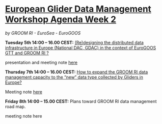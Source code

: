 # [European Glider Data Management Workshop Agenda Week 2](https://www.groom-h2020.eu/european-glider-data-management-workshop-agenda/)
*by GROOM RI - EuroSea - EuroGOOS*

**Tuesday 5th 14:00 – 16.00 CEST:** [(Re)designing the distributed data infrastructure in Europe (National DAC, GDAC) in the context of EuroGOOS GTT and GROOM RI ?](https://github.com/OceanGlidersCommunity/meeting_notes/blob/main/2022/agenda_WS2-1.pdf)

presentation and meeting note [here](https://github.com/OceanGlidersCommunity/meeting_notes/blob/main/2022/The%20distributed%20data%20infrastructure%20in%20Europe%20(National%20DAC%2C%20GDAC)%20in%20the%20context%20of%20EuroGOOS%20GTT%20and%20GROOM%20RI%20.md)

**Thursday 7th 14:00 – 16.00 CEST:** [How to expand the GROOM RI data management capacity to the “new” data type collected by Gliders in Europe?](https://github.com/OceanGlidersCommunity/meeting_notes/blob/main/2022/agenda-WS2-2_Thursday%207th_1400%E2%80%931600.pdf)

Meeting note [here]()

**Friday 8th 14:00 – 15.00 CEST:** Plans toward GROOM RI data management road map.

meeting note here

